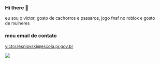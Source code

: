 ### Hi there 👋
eu sou o victor, gosto de cachorros e passaros, jogo fnaf no roblox e gosto de mulheres

### meu email de contato 
victor.lesniovski@escola.pr.gov.br

![]([https://media.tenor.com/O2zuuKm0iq0AAAAi/bro-its.gif](https://media.tenor.com/3SvGTJ-ZRyIAAAAC/kanye.gif)https://media.tenor.com/3SvGTJ-ZRyIAAAAC/kanye.gif)
